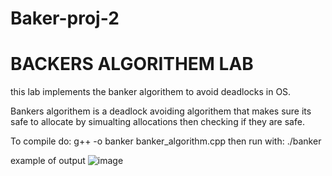 # Baker-proj-2

# BACKERS ALGORITHEM LAB

this lab implements the banker algorithem to avoid deadlocks in OS.

Bankers algorithem is a deadlock avoiding algorithem that makes sure its safe to allocate by simualting allocations then checking if they are safe. 

To compile do: 
g++ -o banker banker_algorithm.cpp
 then run with: 
 ./banker

 example of output
 ![image](https://github.com/user-attachments/assets/6efadb4f-74e3-4d50-b310-d1137f1ebb99)
